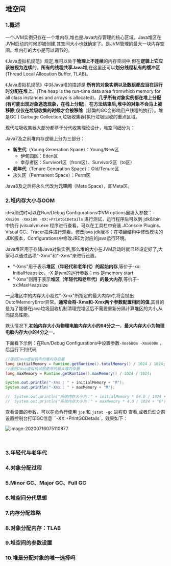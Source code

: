 ## 堆空间

### 1.概述

一个JVM实例只存在一个堆内存,堆也是Java内存管理的核心区域。Java堆区在JVM启动的时候即被创建,其空间大小也就确定了。是JVM管理的最大一块内存空间。堆内存的大小是可以调节的。

《Java虚拟机规范》规定,堆可以处于**物理上不连续**的内存空间中,但在**逻辑上它应该被视为连续**的。**所有的线程共享Java堆**,在这里还可以**划分线程私有的缓冲区**(Thread Local Allocation Buffer, TLAB)。

《Java虚拟机规范》中对Java堆的描述是:**所有的对象实例以及数组都应当在运行时分配在堆上**。(The heap is the run-time data area fromwhich memory for all class instances and arrays is allocated)。**几乎所有对象实例都在堆上分配(有可能出现对象逃逸现象，在栈上分配)**。**在方法结束后,堆中的对象不会马上被移除,仅仅在垃圾收集的时候才会被移除**（频繁的GC会影响用户线程的执行）。堆是GC ( Garbage Collection,垃圾收集器)执行垃圾回收的重点区域。

现代垃圾收集器大部分都基于分代收集理论设计，堆空间细分为：

Java7及之前堆内存逻辑上分为三部分：

- **新生代**（Young Generation Space）：Young/New区
  - 伊甸园区：Eden区
  - 幸存者区：Survivor1区（from区）、Survivor2区（to区）
- **老年代**（Tenure Generation Space）：Old/Tenure区
- 永久区（Permanent Space）：Perm区

Java8及之后将永久代改为**元空间**（Meta Space），即Meta区。

### 2.堆内存大小与OOM

idea测试时可以在Run/Debug Configurations中VM options里填入参数：`-Xms20m -Xmx10m -XX:+PrintGCDetails` 进行测试，运行程序后可以到 jdk8/bin 中执行 jvisualvm.exe 程序进行查看，可以在工具栏中安装 JConsole Plugins、Visual GC、Tracer插件进行观看。修改java jdk版本：在项目结构中修改模块的JDK版本，Configurations中修改JRE为对应的java运行环境。

Java堆区用于存储Java对象实例,那么堆的大小在JVM启动时就已经设定好了,大家可以通过选项"-Xmx"和"-Xms"来进行设置。

- "-Xms"用于表示**堆区（年轻代和老年代）的起始内存**,等价于-xx: InitialHeapsize，-X 是jvm的运行参数；ms 是memory start
- "-Xmx"则用于表示**堆区（年轻代和老年代）的最大内存**,等价于-xx:MaxHeapsize

一旦堆区中的内存大小超过"-Xmx"所指定的最大内存时,将会抛出OutofMemoryError异常。**通常会将-Xms和-Xmx两个参数配置相同的值**,其目的是为了能够在java垃圾回收机制清理完堆区后不需要重新分隔计算堆区的大小,从而提高性能。

默认情况下,**初始内存大小为物理电脑内存大小的64分之一**，**最大内存大小为物理电脑内存大小的4分之一**。

下面看下示例：在Run/Debug Configurations中设置参数`-Xms600m -Xmx600m` ，后运行下列代码

```java
//返回Java虚拟机中的堆内存总量
long initialMemory = Runtime.getRuntime().totalMemory() / 1024 / 1024;
//返回Java虚拟机试图使用的最大堆内存量
long maxMemory = Runtime.getRuntime().maxMemory() / 1024 / 1024;

System.out.println("-Xms : " + initialMemory + "M");
System.out.println("-Xmx : " + maxMemory + "M");

//  System.out.println("系统内存大小为：" + initialMemory * 64.0 / 1024 + "G");
//  System.out.println("系统内存大小为：" + maxMemory * 4.0 / 1024 + "G");
```

查看设置的参数，可以在命令行使用 `jps` 和 `jstat -gc` 进程ID 查看,或者启动之前设置控制台打印GC信息 ``-XX:+PrintGCDetails`，效果如下：

![image-20200716075110877](https://gitee.com/itzlg/mypictures/raw/master/img/image-20200716075110877.png)

​	













### 3.年轻代与老年代



### 4.对象分配过程



### 5.Minor GC、Major GC、Full GC



### 6.堆空间分代思想



### 7.内存分配策略



### 8.对象分配内存：TLAB



### 9.堆空间的参数设置



### 10.堆是分配对象的唯一选择吗





